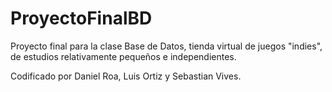 # ProyectoFinalBD
Proyecto final para la clase Base de Datos, tienda virtual de juegos "indies", de estudios relativamente pequeños e independientes.

Codificado por Daniel Roa, Luis Ortiz y Sebastian Vives.
